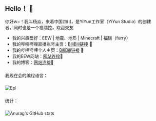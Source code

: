 ## Hello！ 👋
你好w~！我叫杨焱，来着中国四川，是YiYun工作室（YiYun Studio）的创建者，同时也是一个福瑞控，欢迎交友
- 我的兴趣爱好：EEW | 地震、地质 | Minecraft | 福瑞（furry）
- 我的哔哩哔哩直播账号主页：[BiliBili链接](https://space.bilibili.com/3493130032646858/) 🚀
- 我的哔哩哔哩个人主页：[BiliBili链接](https://space.bilibili.com/1995390292/) 🚀
- 我的EEW网站：[网站连接](http://eewapp.yiyunstudio.top/)🚀
- 我的博客：[网站连接](http://yangyanot.top/)🚀
###
我现在会的编程语言：
###
![Epl](https://img.shields.io/badge/%E6%98%93%E8%AF%AD%E8%A8%80-Epl-red)
###
统计：
###
![Anurag's GitHub stats](https://github-readme-stats.vercel.app/api?username=yangyan-ot&show_icons=true&locale=cn)
<!--
**yangyanMC/yangyanMC** is a ✨ _special_ ✨ repository because its `README.md` (this file) appears on your GitHub profile.

Here are some ideas to get you started:

- 🔭 I’m currently working on ...
- 🌱 I’m currently learning ...
- 👯 I’m looking to collaborate on ...
- 🤔 I’m looking for help with ...
- 💬 Ask me about ...
- 📫 How to reach me: ...
- 😄 Pronouns: ...
- ⚡ Fun fact: ...
-->
